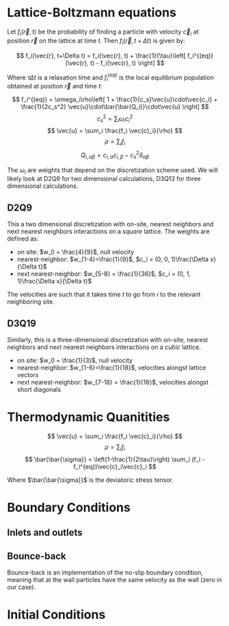 Lattice-Boltzmann equations
===========================

Let $f_i(\vec{r}, t)$ be the probability of finding a particle with velocity
$\vec{c}_i$ at position $\vec{r}$ on the lattice at time $t$. Then
$f_i(\vec{r}, t + \Delta t)$ is given by:

$$
    f_i(\vec{r}, t+\Delta t) = f_i(\vec{r}, t) +
        \frac{1}{\tau}\left[
            f_i^{(eq)}(\vec{r}, t) - f_i(\vec{r}, t)
        \right]
$$

Where $\tau\Delta t$ is a relaxation time and $f_i^{(eq)}$ is the local
equilibrium population obtained at position $\vec{r}$ and time $t$:

$$
    f_i^{(eq)} = \omega_i\rho\left[
        1 + \frac{1}{c_s}\vec{u}\cdot\vec{c_i} 
        + \frac{1}{2c_s^2}
            \vec{u}\cdot\bar{\bar{Q_i}}\cdot\vec{u}
    \right]
$$
$$
    c_s^2 = \sum_i \omega_i c_i^2
$$
$$
    \vec{u} = \sum_i \frac{f_i \vec{c}_i}{\rho}
$$
$$
    \rho = \sum_i f_i
$$
$$
    Q_{i, \alpha\beta} = c_{i, \alpha}c_{i, \beta} - c_s^2\delta_{\alpha\beta}
$$

The $\omega_i$ are weights that depend on the discretization scheme used.
We will likely look at D2Q9 for two dimensional calculations, D3Q13 for three
dimensional calculations.


D2Q9
----

This a two dimensional discretization with on-site, nearest neighbors and next
nearest neighbors interactions on a *square* lattice. The weights are
defined as:

- on site: $w_0 = \frac{4}{9}$, null velocity
- nearest-neighbor: $w_{1-4}=\frac{1}{9}$,
    $c_i = (0, 0, 1)\frac{\Delta x}{\Delta t}$
- next nearest-neighbor: $w_{5-8} = \frac{1}{36}$,
    $c_i = (0, 1, 1)\frac{\Delta x}{\Delta t}$

The velocities are such that it takes time $t$ to go from $i$ to the relevant
neighboring site.


D3Q19
-----

Similarly, this is a three-dimensional discretization with on-site, nearest
neighbors and next nearest neighbors interactions on a *cubic* lattice.

- on site: $w_0 = \frac{1}{3}$, null velocity
- nearest-neighbor: $w_{1-6}=\frac{1}{18}$, velocities alongst lattice vectors
- next nearest-neighbor: $w_{7-18} = \frac{1}{18}$, velocities alongst short
  diagonals


Thermodynamic Quanitities
=========================

$$
    \vec{u} = \sum_i \frac{f_i \vec{c}_i}{\rho}
$$
$$
    \rho = \sum_i f_i
$$
$$
    \bar{\bar{\sigma}} = \left(1-\frac{1}{2\tau}\right)
        \sum_i (f_i - f_i^{eq})\vec{c}_i\vec{c}_i
$$

Where $\bar{\bar{\sigma}}$ is the deviatoric stress tensor.


Boundary Conditions
===================

Inlets and outlets
------------------

Bounce-back
-----------

Bounce-back is an implementation of the no-slip boundary condition, meaning
that at the wall particles have the same velocity as the wall (zero in our
case).


Initial Conditions
==================
